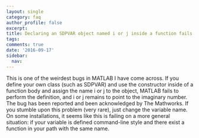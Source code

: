 ```yaml
---
layout: single
category: faq
author_profile: false
excerpt: 
title: Declaring an SDPVAR object named i or j inside a function fails
tags:
comments: true
date: '2016-09-17'
sidebar:
  nav:
---
```


This is one of the weirdest bugs in MATLAB I have come across. If you define your own class (such as SDPVAR) and use the constructor inside of a function body and assign the name i or j to the object, MATLAB fails to perform the definition, and i or j remains to point to the imaginary number. The bug has been reported and been acknowledged by The Mathworks. If you stumble upon this problem (very rare), just change the variable name. On some installations, it seems like this is failing on a more general situation: if your variable is defined command-line style and there exist a function in your path with the same name.
